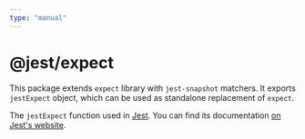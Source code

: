 ```yaml
---
type: "manual"
---
```


# @jest/expect

This package extends `expect` library with `jest-snapshot` matchers. It exports `jestExpect` object, which can be used as standalone replacement of `expect`.

The `jestExpect` function used in [Jest](https://jestjs.io/). You can find its documentation [on Jest's website](https://jestjs.io/docs/expect).
